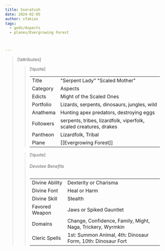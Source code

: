 ```yaml
---
title: Sseratush
date: 2024-02-05
author: sfakias
tags:
  - gods/Aspects
  - planes/Evergrowing Forest



---
```

> [!attributes]
> 
> > [!quote]
> >
> > | | |
> > | --- | --- |
> > | Title | "Serpent Lady" "Scaled Mother" |
> > | Category | Aspects |
> > | Edicts | Might of the Scaled Ones |
> > | Portfolio | Lizards, serpents, dinosaurs, jungles, wild |
> > | Anathema | Hunting apex predators, destroying eggs |
> > | Followers | serpents, tribes, lizardfolk, viperfolk, scaled creatures, drakes |
> > | Pantheon | Lizardfolk, Tribal |
> > | Plane | [[Evergrowing Forest]] |
>
> > [!quote]
> > 
> > ###### Devotee Benefits
> > | | |
> > | --- | --- |
> > | Divine Ability | Dexterity or Charisma |
> > | Divine Font | Heal or Harm |
> > | Divine Skill | Stealth |
> > | Favored Weapon | Jaws or Spiked Gauntlet |
> > | Domains | Change, Confidence, Family, Might, Naga, Trickery, Wyrmkin |
> > | Cleric Spells | 1st: Summon Animal, 4th: Dinosaur Form, 10th: Dinosaur Fort |
